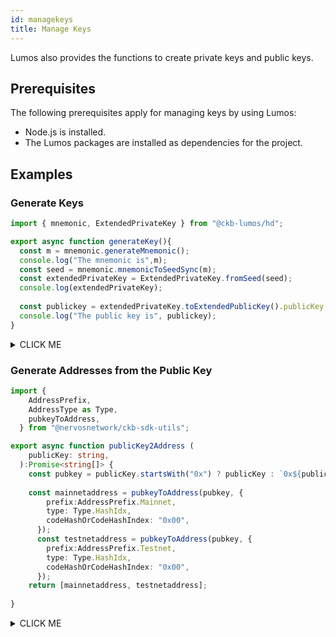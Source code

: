 ```yaml
---
id: managekeys
title: Manage Keys
---
```

Lumos also provides the functions to create private keys and public keys.

## Prerequisites

The following prerequisites apply for managing keys by using Lumos:

- Node.js is installed.
- The Lumos packages are installed as dependencies for the project.

## Examples

### Generate Keys

```typescript title="hellolumos/src/managekey.ts"
import { mnemonic, ExtendedPrivateKey } from "@ckb-lumos/hd";

export async function generateKey(){
  const m = mnemonic.generateMnemonic();
  console.log("The mnemonic is",m);
  const seed = mnemonic.mnemonicToSeedSync(m);
  const extendedPrivateKey = ExtendedPrivateKey.fromSeed(seed);
  console.log(extendedPrivateKey);
  
  const publickey = extendedPrivateKey.toExtendedPublicKey().publicKey;
  console.log("The public key is", publickey);
}
```


<details><summary>CLICK ME</summary>
<p>



```shell
$ node --experimental-repl-await
Welcome to Node.js v14.0.0.
Type ".help" for more information.
> const { accounts,querytransactions, querycells, managekeys}=require(".");
The server is started.
> await managekeys.generateKey();
The mnemonic is put sweet bomb route thrive version evoke about excite pumpkin voyage tragic
ExtendedPrivateKey {
  privateKey: '0xb0551ab24a366ae15fe8cbf450d275ed5c5dd72f2a8de0fbc74072230c05aa6c',
  chainCode: '0x821f8011f21b00a82c832f1208367e31456bc81a7c1909e01d337a240bd629ed'
}
The public key is 0x022186277d6626f615ec926d1a5c79ba7d6dd459e27597b68c4797e45336a2ba20
```
</p>
</details>

### Generate Addresses from the Public Key

```typescript title="hellolumos/src/managekey.ts"
import {
    AddressPrefix,
    AddressType as Type,
    pubkeyToAddress,
  } from "@nervosnetwork/ckb-sdk-utils";

export async function publicKey2Address (
    publicKey: string,
  ):Promise<string[]> {
    const pubkey = publicKey.startsWith("0x") ? publicKey : `0x${publicKey}`;
    
    const mainnetaddress = pubkeyToAddress(pubkey, {
        prefix:AddressPrefix.Mainnet,
        type: Type.HashIdx,
        codeHashOrCodeHashIndex: "0x00",
      });
      const testnetaddress = pubkeyToAddress(pubkey, {
        prefix:AddressPrefix.Testnet,
        type: Type.HashIdx,
        codeHashOrCodeHashIndex: "0x00",
      });
    return [mainnetaddress, testnetaddress];
    
}
```

<details><summary>CLICK ME</summary>
<p>

```shell
> await managekeys.publicKey2Address("0x022186277d6626f615ec926d1a5c79ba7d6dd459e27597b68c4797e45336a2ba20");
[
  'ckb1qyqqp9e0qcrrywuxszmtcv9nm3lylnyqsvvqr003u2',
  'ckt1qyqqp9e0qcrrywuxszmtcv9nm3lylnyqsvvq723wsk'
]
>
```
</p>
</details>